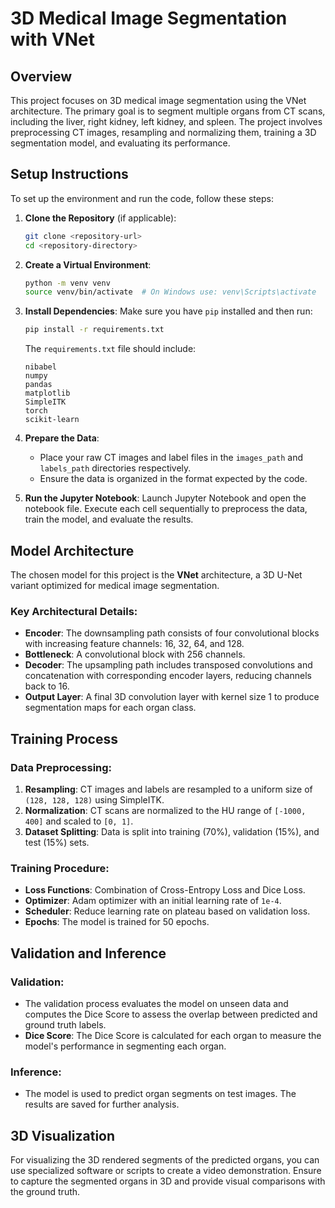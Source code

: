 # 3D Medical Image Segmentation with VNet

## Overview

This project focuses on 3D medical image segmentation using the VNet architecture. The primary goal is to segment multiple organs from CT scans, including the liver, right kidney, left kidney, and spleen. The project involves preprocessing CT images, resampling and normalizing them, training a 3D segmentation model, and evaluating its performance.

## Setup Instructions

To set up the environment and run the code, follow these steps:

1. **Clone the Repository** (if applicable):

   ```bash
   git clone <repository-url>
   cd <repository-directory>
   ```

2. **Create a Virtual Environment**:

   ```bash
   python -m venv venv
   source venv/bin/activate  # On Windows use: venv\Scripts\activate
   ```

3. **Install Dependencies**:
   Make sure you have `pip` installed and then run:

   ```bash
   pip install -r requirements.txt
   ```

   The `requirements.txt` file should include:

   ```
   nibabel
   numpy
   pandas
   matplotlib
   SimpleITK
   torch
   scikit-learn
   ```

4. **Prepare the Data**:

   - Place your raw CT images and label files in the `images_path` and `labels_path` directories respectively.
   - Ensure the data is organized in the format expected by the code.

5. **Run the Jupyter Notebook**:
   Launch Jupyter Notebook and open the notebook file. Execute each cell sequentially to preprocess the data, train the model, and evaluate the results.

## Model Architecture

The chosen model for this project is the **VNet** architecture, a 3D U-Net variant optimized for medical image segmentation.

### Key Architectural Details:

- **Encoder**: The downsampling path consists of four convolutional blocks with increasing feature channels: 16, 32, 64, and 128.
- **Bottleneck**: A convolutional block with 256 channels.
- **Decoder**: The upsampling path includes transposed convolutions and concatenation with corresponding encoder layers, reducing channels back to 16.
- **Output Layer**: A final 3D convolution layer with kernel size 1 to produce segmentation maps for each organ class.

## Training Process

### Data Preprocessing:

1. **Resampling**: CT images and labels are resampled to a uniform size of `(128, 128, 128)` using SimpleITK.
2. **Normalization**: CT scans are normalized to the HU range of `[-1000, 400]` and scaled to `[0, 1]`.
3. **Dataset Splitting**: Data is split into training (70%), validation (15%), and test (15%) sets.

### Training Procedure:

- **Loss Functions**: Combination of Cross-Entropy Loss and Dice Loss.
- **Optimizer**: Adam optimizer with an initial learning rate of `1e-4`.
- **Scheduler**: Reduce learning rate on plateau based on validation loss.
- **Epochs**: The model is trained for 50 epochs.

## Validation and Inference

### Validation:

- The validation process evaluates the model on unseen data and computes the Dice Score to assess the overlap between predicted and ground truth labels.
- **Dice Score**: The Dice Score is calculated for each organ to measure the model's performance in segmenting each organ.

### Inference:

- The model is used to predict organ segments on test images. The results are saved for further analysis.

## 3D Visualization

For visualizing the 3D rendered segments of the predicted organs, you can use specialized software or scripts to create a video demonstration. Ensure to capture the segmented organs in 3D and provide visual comparisons with the ground truth.


